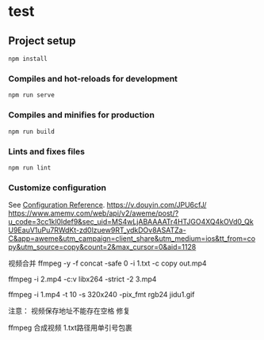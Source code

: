 <!--
 * @Author: your name
 * @Date: 2020-10-28 10:53:30
 * @LastEditTime: 2020-11-20 11:35:13
 * @LastEditors: Please set LastEditors
 * @Description: In User Settings Edit
 * @FilePath: \electronVue\README.md
-->
# test

## Project setup
```
npm install
```

### Compiles and hot-reloads for development
```
npm run serve
```

### Compiles and minifies for production
```
npm run build
```

### Lints and fixes files
```
npm run lint
```

### Customize configuration
See [Configuration Reference](https://cli.vuejs.org/config/).
https://v.douyin.com/JPU6cfJ/
https://www.amemv.com/web/api/v2/aweme/post/?u_code=3cc1kl0ldef9&sec_uid=MS4wLjABAAAATr4HTJGO4XQ4kOVd0_QkU9EauV1uPu7RWdKt-zd0lzuew9RT_ydkDOv8ASATZa-C&app=aweme&utm_campaign=client_share&utm_medium=ios&tt_from=copy&utm_source=copy&count=2&max_cursor=0&aid=1128

视频合并
ffmpeg -y -f concat -safe 0 -i 1.txt -c copy out.mp4

ffmpeg -i 2.mp4 -c:v libx264 -strict -2 3.mp4

ffmpeg -i 1.mp4 -t 10 -s 320x240 -pix_fmt rgb24 jidu1.gif

注意：
视频保存地址不能存在空格 修复

ffmpeg 合成视频 1.txt路径用单引号包裹

